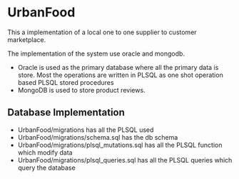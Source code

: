 # UrbanFood

This a implementation of a local one to one
supplier to customer marketplace. 

The implementation
of the system use oracle and mongodb.

- Oracle is used as the primary database where all the primary data is store. 
Most the operations are written in PLSQL as one shot operation based PLSQL stored procedures
- MongoDB is used to store product reviews.

## Database Implementation

- UrbanFood/migrations has all the PLSQL used
- UrbanFood/migrations/schema.sql has the db schema
- UrbanFood/migrations/plsql_mutations.sql has all 
the PLSQL function which modify data
- UrbanFood/migrations/plsql_queries.sql has all the 
PLSQL queries which query the database